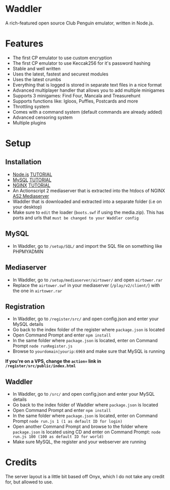 # Waddler

A rich-featured open source Club Penguin emulator, written in Node.js.

# Features

* The first CP emulator to use custom encryption
* The first CP emulator to use Keccak256 for it's password hashing
* Stable and well written
* Uses the latest, fastest and securest modules
* Uses the latest crumbs
* Everything that is logged is stored in separate text files in a nice format
* Advanced multiplayer handler that allows you to add multiple minigames
* Supports 3 minigames: Find Four, Mancala and Treasurehunt
* Supports functions like: Igloos, Puffles, Postcards and more
* Throttling system
* Comes with a command system (default commands are already added)
* Advanced censoring system
* Multiple plugins

# Setup

## Installation
* [Node.js](https://nodejs.org/en/) [TUTORIAL](https://www.youtube.com/watch?v=epH81xhS6mk)
* [MySQL](https://www.mysql.com) [TUTORIAL](https://www.youtube.com/watch?v=WuBcTJnIuzo)
* [NGINX](https://www.nginx.com) [TUTORIAL](https://www.youtube.com/watch?v=3xTsxEuPzfg)
* An Actionscript 2 mediaserver that is extracted into the htdocs of NGINX [AS2 Mediaserver](https://icer.ink/.repo/legacy/media.zip)
* Waddler that is downloaded and extracted into a separate folder (i.e on your desktop)
* Make sure to `edit` the loader (`boots.swf` if using the media.zip). This has ports and urls that `must be changed to your Waddler config`

## MySQL
* In Waddler, go to `/setup/SQL/` and import the SQL file on something like PHPMYADMIN

## Mediaserver
* In Waddler, go to `/setup/mediaserver/airtower/` and open `airtower.rar`
* Replace the `airtower.swf` in your mediaserver (`/play/v2/client/`) with the one in `airtower.rar`

## Registration
* In Waddler, go to `/register/src/` and open config.json and enter your MySQL details
* Go back to the index folder of the register where `package.json` is located
* Open Command Prompt and enter `npm install`
* In the same folder where `package.json` is located, enter on Command Prompt `node runRegister.js`
* Browse to `yourdomain|yourip:6969` and make sure that MySQL is running

<b>If you're on a VPS, change the `action=` link in `/register/src/public/index.html`</b>

## Waddler
* In Waddler, go to `/src/` and open config.json and enter your MySQL details
* Go back to the index folder of Waddler where `package.json` is located
* Open Command Prompt and enter `npm install`
* In the same folder where `package.json` is located, enter on Command Prompt `node run.js 1 (1 as default ID for login)`
* Open another Command Prompt and browse to the folder where `package.json` is located using CD and enter on Command Prompt: `node run.js 100 (100 as default ID for world)`
* Make sure MySQL, the register and your webserver are running

# Credits

The server layout is a little bit based off Onyx, which I do not take any credit for, but allowed to use.